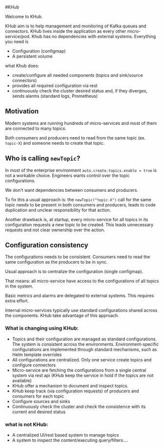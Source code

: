 #KHub

Welcome to KHub.

KHub aim is to help management and monitoring of Kafka queues and connectors.
KHub lives inside the application as every other micro-service/pod.
Khub has no dependencies with external systems. Everything you need is

- Configuration (configmap)
- A persistent volume

 what Khub does:

- create/configure all needed components (topics and sink/source connectors)
- provides all required configuration via rest
- continuously check the cluster desired status and, if they diverges, sends alarms (standard logs, Prometheus)

## Motivation

Modern systems are running hundreds of micro-services and most of them are connected to many topics.

Both consumers and producers need to read from the same topic (ex. `topic-X`) and someone needs to create that topic.

## Who is calling `newTopic`?

In most of the enterprise environment `auto.create.topics.enable = true` is not a workable choice. Engineers wants control over the topic configurations.

We don't want dependencies between consumers and producers.

To fix this a usual approach is: the `newTopic("topic-X")` call for the same topic needs to be present in both consumers and producers, leads to code duplication and unclear responsibility for that action.

Another drawback is, at startup, every micro-service for all topics in its configuration requests a new topic to be created. This leads unnecessary requests and not clear ownership over the action.

## Configuration consistency

The configurations needs to be consistent. Consumers need to read the same configuration as the producers to be in sync.

Usual approach is to centralize the configuration (single configmap).

That means: all micro-service have access to the configurations of all topics in the system.

Basic metrics and alarms are delegated to external systems. This requires extra effort.

Internal micro-services typically use standard configurations shared across the components. KHub take advantage of this approach.

### What is changing using KHub:

- Topics and their configuration are managed as standard configurations. The system is consistent across the environments. Environment-specific configurations are implemented through standard mechanisms, such as Helm template overrides
- All configurations are centralized. Only one service create topics and configure connectors
- Micro-service are fetching the configurations from a single central system via rest api (KHub keep the service in hold if the topics are not available)
- KHub offer a mechanism to document and inspect topics.
- KHub keep track (via configuration requests) of producers and consumers for each topic
- Configure sources and sinks
- Continuously check the cluster and check the consistence with its current and desired status

### what is not KHub:

- A centralized UI/rest based system to manage topics
- A system to inspect the content/executing query/filters....
